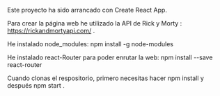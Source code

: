 Este proyecto ha sido arrancado con Create React App.

Para crear la página web he utilizado la API de Rick y Morty : 
https://rickandmortyapi.com/ .

He instalado node_modules:
npm install -g node-modules

He instalado react-Router para poder enrutar la web:
npm install --save react-router

Cuando clonas el respositorio, primero necesitas hacer npm install y después npm start .

